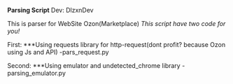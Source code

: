 **Parsing Script**
Dev: DlzxnDev

This is parser for WebSite Ozon(Marketplace)
*This script have two code for you!*

First:
***Using requests library for http-request(dont profit? because Ozon using Js and API)
-pars_request.py

Second:
***Using emulator and undetected_chrome library
-parsing_emulator.py
